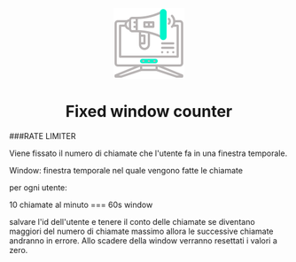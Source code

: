 <center>

![logo](logo.png)

<h1>Fixed window counter</h1>

</center>

###RATE LIMITER 

Viene fissato il numero di chiamate che l'utente fa in una finestra temporale.

Window: finestra temporale nel quale vengono fatte le chiamate

per ogni utente:

10 chiamate al minuto === 60s window

salvare l'id dell'utente e tenere il conto delle chiamate se diventano maggiori del numero di chiamate massimo allora le successive
chiamate andranno in errore.
Allo scadere della window verranno resettati i valori a zero.
